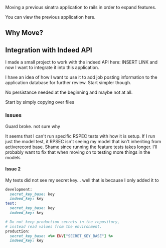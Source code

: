 Moving a previous sinatra application to rails in order to expand features.

You can view the previous application here.

## Why Move?

## Integration with Indeed API
I made a small project to work with the indeed API here: INSERT LINK and now I want
to integrate it into this application.  

I have an idea of how I want to use it to add job posting information to the application database for further review.  Start simpler though.  

No persistance needed at the beginning and maybe not at all.  

Start by simply copying over files

### Issues
Guard broke.  not sure why

It seems that I can't run specific RSPEC tests with how it is setup.  If I run just the model test, it RPSEC isn't seeing my model that isn't inheriting from activerecord base.  Shame since running the feature tests takes longer.  I'll probably want to fix that when moving on to testing more things in the models

#### Issue 2
My tests did not see my secret key... well that is because I only added it to

``` ruby
development:
  secret_key_base: key
  indeed_key: key
test:
  secret_key_base: key
  indeed_key: key

# Do not keep production secrets in the repository,
# instead read values from the environment.
production:
  secret_key_base: <%= ENV["SECRET_KEY_BASE"] %>
  indeed_key: key
```  
